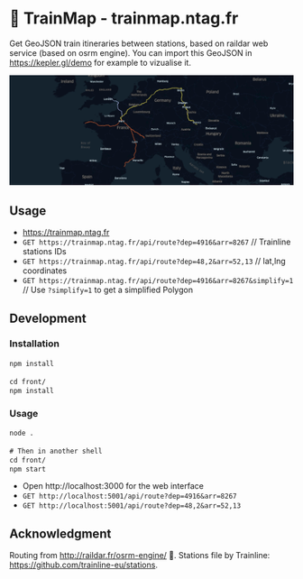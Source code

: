 # 🚅 TrainMap - trainmap.ntag.fr
Get GeoJSON train itineraries between stations, based on raildar web service (based on osrm engine).
You can import this GeoJSON in https://kepler.gl/demo for example to vizualise it.

<img src="cover.jpg" alt="Europe Map with London - Paris - Berlin trains routes" />

## Usage

- https://trainmap.ntag.fr
- `GET https://trainmap.ntag.fr/api/route?dep=4916&arr=8267` // Trainline stations IDs
- `GET https://trainmap.ntag.fr/api/route?dep=48,2&arr=52,13` // lat,lng coordinates
- `GET https://trainmap.ntag.fr/api/route?dep=4916&arr=8267&simplify=1` // Use `?simplify=1` to get a simplified Polygon

## Development
### Installation
```
npm install

cd front/
npm install
```

### Usage
```
node .

# Then in another shell
cd front/
npm start
```

- Open http://localhost:3000 for the web interface
- `GET http://localhost:5001/api/route?dep=4916&arr=8267`
- `GET http://localhost:5001/api/route?dep=48,2&arr=52,13`

## Acknowledgment
Routing from http://raildar.fr/osrm-engine/ 🙌.
Stations file by Trainline: https://github.com/trainline-eu/stations.
